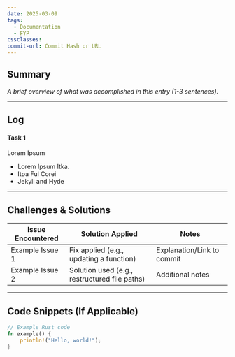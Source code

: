 ```yaml
---
date: 2025-03-09
tags:
  - Documentation
  - FYP
cssclasses: 
commit-url: Commit Hash or URL
---
```

## Summary  
*A brief overview of what was accomplished in this entry (1-3 sentences).*

---
## Log
#### Task 1
Lorem Ipsum
- Lorem Ipsum Itka.
- Itpa Ful Corei
- Jekyll and Hyde

---

## Challenges & Solutions  
| Issue Encountered | Solution Applied | Notes |
|------------------|----------------|------|
| Example Issue 1 | Fix applied (e.g., updating a function) | Explanation/Link to commit |
| Example Issue 2 | Solution used (e.g., restructured file paths) | Additional notes |

---

## Code Snippets (If Applicable)
```rust
// Example Rust code
fn example() {
    println!("Hello, world!");
}
```

